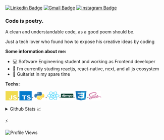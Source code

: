 [![Linkedin Badge](https://img.shields.io/badge/-LinkedIn-blue?style=flat&logo=Linkedin&logoColor=white&link=https://www.linkedin.com/in/amorim-bruno/)](https://www.linkedin.com/in/amorim-bruno/)
[![Gmail Badge](https://img.shields.io/badge/-Gmail-c14438?style=flat&logo=Gmail&logoColor=white&link=mailto:bruno.amorim032@gmail.com)](mailto:bruno.amorim032@gmail.com)
[![Instagram Badge](https://img.shields.io/badge/-Instagram-C13584?style=flat&labelColor=C13584&logo=instagram&logoColor=white&link=https://www.instagram.com/xmorim/)](https://www.instagram.com/xmorim/)

### Code is poetry.

A clean and understandable code, as a good poem should be.

Just a tech lover who found how to expose his creative ideas by coding


**Some information about me:**
- 💻 Software Engineering student and working as Frontend developer
- 🔭 I’m currently studing reactjs, react-native, next, and all js ecosystem
- 🎸 Guitarist in my spare time


**Techs:**
<div display="inline-block">

  <a href="https://github.com/amorimcode">
  <img align="center" alt="JavaScript" height="30" width="40" src="https://raw.githubusercontent.com/devicons/devicon/master/icons/javascript/javascript-plain.svg">

  <img align="center" alt="JavaScript" height="30" width="40" src="https://raw.githubusercontent.com/devicons/devicon/master/icons/typescript/typescript-plain.svg">

  <img align="center" alt="JavaScript" height="30" width="40" src="https://raw.githubusercontent.com/devicons/devicon/master/icons/python/python-original.svg">
    
  <img align="center" alt="JavaScript" height="30" width="40" src="https://raw.githubusercontent.com/devicons/devicon/master/icons/react/react-original.svg">
    
  <img align="center" alt="JavaScript" height="30" width="40" src="https://raw.githubusercontent.com/devicons/devicon/master/icons/django/django-original.svg">

  <img align="center" alt="JavaScript" height="30" width="40" src="https://raw.githubusercontent.com/devicons/devicon/master/icons/css3/css3-original.svg">

  <img align="center" alt="JavaScript" height="30" width="40" src="https://raw.githubusercontent.com/devicons/devicon/master/icons/sass/sass-original.svg">
    
 
  </a>
</div>

<br/>

<details>
  <summary>Github Stats 📈</summary>
  
  <p>
  <br>
    <img src="https://github-readme-stats.vercel.app/api?locale=en&username=amorimcode&theme=dracula&show_icons=true&include_all_commits=true" alt="analytics" />
  </p>
  <p>    
    <img src="https://github-readme-stats.vercel.app/api/top-langs?locale=en&username=amorimcode&theme=dracula" alt="Technologies"/></p>
</details>

⚡

![Profile Views](http://estruyf-github.azurewebsites.net/api/VisitorHit?user=amorimcode&repo=amorimcode&countColorcountColor)
